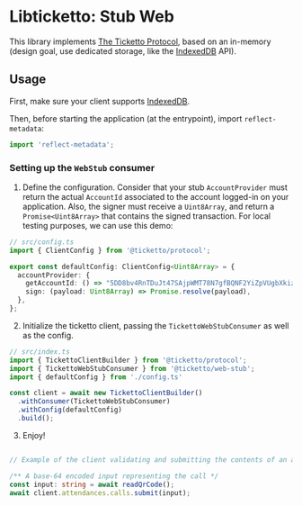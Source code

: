 # Libticketto: Stub Web

This library implements [The Ticketto Protocol][gh:ticketto], based on an in-memory (design goal, use
dedicated storage, like the [IndexedDB][mdn:indexedDB] API).

## Usage

First, make sure your client supports [IndexedDB][mdn:indexedDB].

Then, before starting the application (at the entrypoint), import `reflect-metadata`:

```ts
import 'reflect-metadata';
```

### Setting up the `WebStub` consumer

1. Define the configuration. Consider that your stub `AccountProvider` must return the actual `AccountId` associated to the
   account logged-in on your application. Also, the signer must receive a `Uint8Array`, and return a `Promise<Uint8Array>`
   that contains the signed transaction. For local testing purposes, we can use this demo:

```ts
// src/config.ts
import { ClientConfig } from '@ticketto/protocol';

export const defaultConfig: ClientConfig<Uint8Array> = {
  accountProvider: {
    getAccountId: () => "5DD8bv4RnTDuJt47SAjpWMT78N7gfBQNF2YiZpVUgbXkizMG",
    sign: (payload: Uint8Array) => Promise.resolve(payload),
  },
};
```

2. Initialize the ticketto client, passing the `TickettoWebStubConsumer` as well as the config.

```ts
// src/index.ts
import { TickettoClientBuilder } from '@ticketto/protocol';
import { TickettoWebStubConsumer } from '@ticketto/web-stub';
import { defaultConfig } from './config.ts'

const client = await new TickettoClientBuilder()
  .withConsumer(TickettoWebStubConsumer)
  .withConfig(defaultConfig)
  .build();
```

3. Enjoy!

```ts

// Example of the client validating and submitting the contents of an attendance QR (let's call it `input`).

/** A base-64 encoded input representing the call */
const input: string = await readQrCode();
await client.attendances.calls.submit(input);
```

[gh:ticketto]: https://github.com/kippurocks/ticketto/blob/main/PROTOCOL.md
[mdn:indexedDB]: https://developer.mozilla.org/en-US/docs/Web/API/IndexedDB_API
